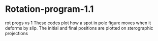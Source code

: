 # Rotation-program-1.1
rot progs vs 1
These codes plot how a spot in pole figure moves when it deforms by slip.
The initial and final positions are plotted on sterographic projections
